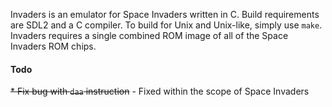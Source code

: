 Invaders is an emulator for Space Invaders written in C.
Build requirements are SDL2 and a C compiler.
To build for Unix and Unix-like, simply use `make`.
Invaders requires a single combined ROM image of all of the Space Invaders ROM chips.
#### Todo
  ~~* Fix bug with `daa` instruction~~ - Fixed within the scope of Space Invaders

